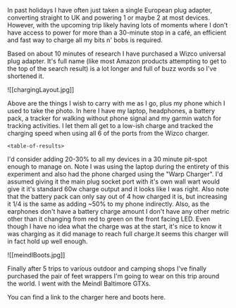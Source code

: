 In past holidays I have often just taken a single European plug adapter, converting straight to UK and powering 1 or maybe 2 at most devices. However, with the upcoming trip likely having lots of moments where I don't have access to power for more than a 30-minute stop in a café, an efficient and fast way to charge all my bits n' bobs is required.

Based on about 10 minutes of research I have purchased a Wizco universal plug adapter. It's full name (like most Amazon products attempting to get to the top of the search result) is a lot longer and full of buzz words so I've shortened it. 

![[chargingLayout.jpg]]

Above are the things I wish to carry with me as I go, plus my phone which I used to take the photo. In here I have my laptop, headphones, a battery pack, a tracker for walking without phone signal and my garmin watch for tracking activities. I let them all get to a low-ish charge and tracked the charging speed when using all 6 of the ports from the Wizco charger.

```
<table-of-results>
```

I'd consider adding 20-30% to all my devices in a 30 minute pit-spot enough to manage on. Note I was using the laptop during the entirety of this experiment and also had the phone charged using the "Warp Charger". I'd assumed giving it the main plug socket port with it's own wall wart would give it it's standard 60w charge output and it looks like I was right. Also note that the battery pack can only say out of 4 how charged it is, but increasing it 1/4 is the same as adding ~50% to my phone indirectly. Also, as the earphones don't have a battery charge amount I don't have any other metric other than it changing from red to green on the front facing LED. Even though I have no idea what the charge was at the start, it's nice to know it was charging as it did manage to reach full charge.It seems this charger will in fact hold up well enough.

![[meindlBoots.jpg]]

Finally after 5 trips to various outdoor and camping shops I've finally purchased the pair of feet wrappers I'm going to wear on this trip around the world. I went with the Meindl Baltimore GTXs.

You can find a link to the charger here and boots here.